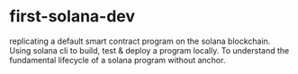 # first-solana-dev
replicating a default smart contract program on the solana blockchain. Using solana cli to build, test &amp; deploy a program locally. To understand the fundamental lifecycle of a solana program without anchor.
